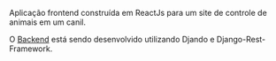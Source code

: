 Aplicação frontend construída em ReactJs para um site de controle de animais em um canil. 

O [Backend](https://github.com/gomeslucasm/Backend_canil) está sendo desenvolvido utilizando Djando e Django-Rest-Framework.
